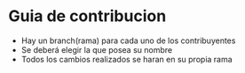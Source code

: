 # Guia de contribucion
- Hay un branch(rama) para cada uno de los contribuyentes
- Se deberá elegir la que posea su nombre
- Todos los cambios realizados se haran en su propia rama
